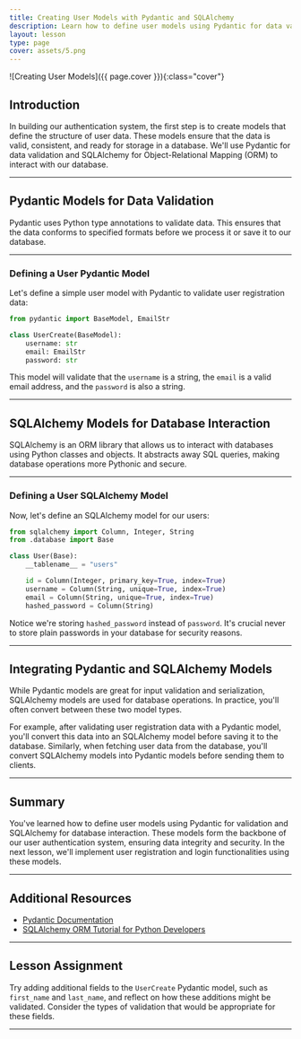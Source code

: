 ```yaml
---
title: Creating User Models with Pydantic and SQLAlchemy
description: Learn how to define user models using Pydantic for data validation and SQLAlchemy for ORM, laying the foundation for our authentication system.
layout: lesson
type: page
cover: assets/5.png
---
```


![Creating User Models]({{ page.cover }}){:class="cover"}

## Introduction

In building our authentication system, the first step is to create models that define the structure of user data. These models ensure that the data is valid, consistent, and ready for storage in a database. We'll use Pydantic for data validation and SQLAlchemy for Object-Relational Mapping (ORM) to interact with our database.

---

## Pydantic Models for Data Validation

Pydantic uses Python type annotations to validate data. This ensures that the data conforms to specified formats before we process it or save it to our database.

---

### Defining a User Pydantic Model

Let's define a simple user model with Pydantic to validate user registration data:

```python
from pydantic import BaseModel, EmailStr

class UserCreate(BaseModel):
    username: str
    email: EmailStr
    password: str
```

This model will validate that the `username` is a string, the `email` is a valid email address, and the `password` is also a string.

---

## SQLAlchemy Models for Database Interaction

SQLAlchemy is an ORM library that allows us to interact with databases using Python classes and objects. It abstracts away SQL queries, making database operations more Pythonic and secure.

---

### Defining a User SQLAlchemy Model

Now, let's define an SQLAlchemy model for our users:

```python
from sqlalchemy import Column, Integer, String
from .database import Base

class User(Base):
    __tablename__ = "users"

    id = Column(Integer, primary_key=True, index=True)
    username = Column(String, unique=True, index=True)
    email = Column(String, unique=True, index=True)
    hashed_password = Column(String)
```

Notice we're storing `hashed_password` instead of `password`. It's crucial never to store plain passwords in your database for security reasons.

---

## Integrating Pydantic and SQLAlchemy Models

While Pydantic models are great for input validation and serialization, SQLAlchemy models are used for database operations. In practice, you'll often convert between these two model types.

For example, after validating user registration data with a Pydantic model, you'll convert this data into an SQLAlchemy model before saving it to the database. Similarly, when fetching user data from the database, you'll convert SQLAlchemy models into Pydantic models before sending them to clients.

---

## Summary

You've learned how to define user models using Pydantic for validation and SQLAlchemy for database interaction. These models form the backbone of our user authentication system, ensuring data integrity and security. In the next lesson, we'll implement user registration and login functionalities using these models.

---

## Additional Resources

- [Pydantic Documentation](https://pydantic-docs.helpmanual.io/)
- [SQLAlchemy ORM Tutorial for Python Developers](https://docs.sqlalchemy.org/en/14/orm/tutorial.html)

---

## Lesson Assignment

Try adding additional fields to the `UserCreate` Pydantic model, such as `first_name` and `last_name`, and reflect on how these additions might be validated. Consider the types of validation that would be appropriate for these fields.

---
